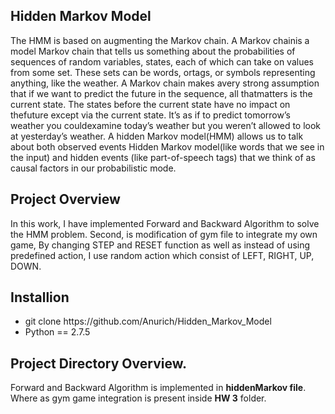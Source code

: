 <h2> Hidden Markov Model </h2>
The HMM is based on augmenting the Markov chain. A Markov chainis a model Markov chain that  tells  us  something  about  the  probabilities  of  sequences  of  random  variables, states, each of which can take on values from some set. These sets can be words, ortags, or symbols representing anything, like the weather.  A Markov chain makes avery strong assumption that if we want to predict the future in the sequence, all thatmatters is the current state. The states before the current state have no impact on thefuture except via the current state. It’s as if to predict tomorrow’s weather you couldexamine today’s weather but you weren’t allowed to look at yesterday’s weather.
A hidden Markov model(HMM) allows us to talk about both observed events Hidden Markov model(like words that we see in the input) and hidden events (like part-of-speech tags) that we think of as causal factors in our probabilistic mode.

<h2>Project Overview</h2>
 In this work, I have implemented Forward and Backward Algorithm to solve the HMM problem. Second, is modification of gym file to integrate my own game, By changing STEP and RESET function as well as instead of using predefined action, I use random action which consist of LEFT, RIGHT, UP, DOWN.
 
 <h2>Installion</h2>
 <ul>
  <li>git clone https://github.com/Anurich/Hidden_Markov_Model </li>
  <li> Python == 2.7.5
</ul>
<h2>Project Directory Overview.</h2>
Forward and Backward Algorithm is implemented in <b>hiddenMarkov file</b>. 
Where as gym game integration is present inside <b>HW 3</b> folder.
